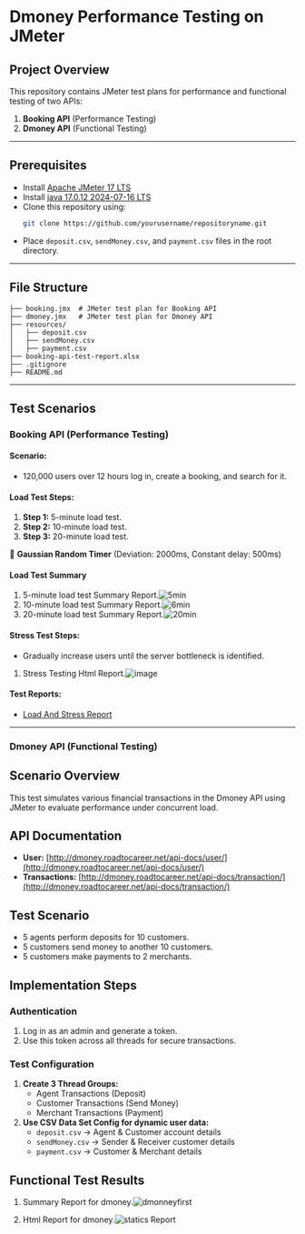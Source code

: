 # Dmoney Performance Testing on JMeter

## Project Overview
This repository contains JMeter test plans for performance and functional testing of two APIs:
1. **Booking API** (Performance Testing)
2. **Dmoney API** (Functional Testing)

---

## Prerequisites
- Install [Apache JMeter 17 LTS](https://jmeter.apache.org/download_jmeter.cgi)
- Install [java 17.0.12 2024-07-16 LTS](https://www.oracle.com/java/technologies/javase-downloads.html)
- Clone this repository using:
  ```bash
  git clone https://github.com/yourusername/repositoryname.git
  ```
- Place `deposit.csv`, `sendMoney.csv`, and `payment.csv` files in the root directory.

---

## File Structure
```
├── booking.jmx  # JMeter test plan for Booking API
├── dmoney.jmx   # JMeter test plan for Dmoney API
├── resources/
│   ├── deposit.csv
│   ├── sendMoney.csv
│   ├── payment.csv
├── booking-api-test-report.xlsx
├── .gitignore
├── README.md
```

---

## **Test Scenarios**
### **Booking API (Performance Testing)**
#### **Scenario:**
- 120,000 users over 12 hours log in, create a booking, and search for it.

#### **Load Test Steps:**
1. **Step 1:** 5-minute load test.
2. **Step 2:** 10-minute load test.
3. **Step 3:** 20-minute load test.

📌 **Gaussian Random Timer** (Deviation: 2000ms, Constant delay: 500ms)
#### **Load Test Summary**
1.  5-minute load test Summary Report.![5min](https://github.com/user-attachments/assets/e3ea5a21-df6d-4008-a3fd-0fa002242a31)
2.  10-minute load test Summary Report.![6min](https://github.com/user-attachments/assets/132035a4-361d-49ee-88db-f2051b8ca57e)
3.  20-minute load test Summary Report.![20min](https://github.com/user-attachments/assets/e2379f81-d775-41ec-91a3-62178175405d)




#### **Stress Test Steps:**
- Gradually increase users until the server bottleneck is identified.
1.  Stress Testing Html Report.![image](https://github.com/user-attachments/assets/2220d322-0788-4521-b0f1-4d826752ebf1)


#### **Test Reports:**
- [Load And Stress Report](https://docs.google.com/spreadsheets/d/1CI1PiXehG9sPqBYysJ4wEJBCzUpf7rC26YP0Vd9fqiQ/edit?usp=sharing)
  


---

### **Dmoney API (Functional Testing)**
## Scenario Overview

This test simulates various financial transactions in the Dmoney API using JMeter to evaluate performance under concurrent load.

## API Documentation
- **User:** [http://dmoney.roadtocareer.net/api-docs/user/](http://dmoney.roadtocareer.net/api-docs/user/)
- **Transactions:** [http://dmoney.roadtocareer.net/api-docs/transaction/](http://dmoney.roadtocareer.net/api-docs/transaction/)

## Test Scenario
- 5 agents perform deposits for 10 customers.
- 5 customers send money to another 10 customers.
- 5 customers make payments to 2 merchants.

## Implementation Steps

### Authentication
1. Log in as an admin and generate a token.
2. Use this token across all threads for secure transactions.

### Test Configuration
1. **Create 3 Thread Groups:**
   - Agent Transactions (Deposit)
   - Customer Transactions (Send Money)
   - Merchant Transactions (Payment)
2. **Use CSV Data Set Config for dynamic user data:**
   - `deposit.csv` → Agent & Customer account details
   - `sendMoney.csv` → Sender & Receiver customer details
   - `payment.csv` → Customer & Merchant details

## Functional Test Results
1.  Summary Report for dmoney.![dmonneyfirst](https://github.com/user-attachments/assets/a5824107-d833-4ecc-94b5-235406d75d55)

1.  Html Report for dmoney.![statics Report](https://github.com/user-attachments/assets/91db0291-39ce-4a1c-9dcc-a64d25826f11)


